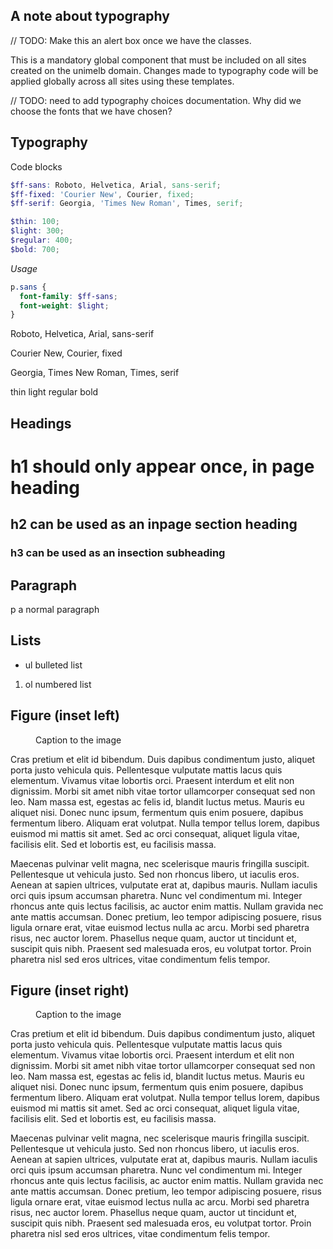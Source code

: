 ## A note about typography

// TODO: Make this an alert box once we have the classes.

This is a mandatory global component that must be included on all sites created on the unimelb domain. Changes made to typography code will be applied globally across all sites using these templates.

// TODO: need to add typography choices documentation. Why did we choose the fonts that we have chosen?


## Typography

Code blocks

```scss
$ff-sans: Roboto, Helvetica, Arial, sans-serif;
$ff-fixed: 'Courier New', Courier, fixed;
$ff-serif: Georgia, 'Times New Roman', Times, serif;

$thin: 100;
$light: 300;
$regular: 400;
$bold: 700;
```

*Usage*

```scss
p.sans {
  font-family: $ff-sans;
  font-weight: $light;
}
```

<div class="type-test">
  <p class="sans">Roboto, Helvetica, Arial, sans-serif</p>
  <p class="fixed">Courier New, Courier, fixed</p>
  <p class="serif">Georgia, Times New Roman, Times, serif</p>
  <p>
    <span class="thin">thin</span>
    <span class="light">light</span>
    <span class="regular">regular</span>
    <span class="bold">bold</span>
  </p>
</div>

## Headings
<h1>h1 should only appear once, in page heading</h1>
<h2>h2 can be used as an inpage section heading</h2>
<h3>h3 can be used as an insection subheading</h3>

## Paragraph
<p>p a normal paragraph</p>

## Lists
<ul>
  <li>ul bulleted list</li>
</ul>
<ol>
  <li>ol numbered list</li>
</ol>

## Figure (inset left)
<figure class="inset-left">
  <img src="http://placekitten.com/300/500" alt="">
  <figcaption>
    Caption to the image
  </figcaption>
</figure>

Cras pretium et elit id bibendum. Duis dapibus condimentum justo, aliquet porta justo vehicula quis. Pellentesque vulputate mattis lacus quis elementum. Vivamus vitae lobortis orci. Praesent interdum et elit non dignissim. Morbi sit amet nibh vitae tortor ullamcorper consequat sed non leo. Nam massa est, egestas ac felis id, blandit luctus metus. Mauris eu aliquet nisi. Donec nunc ipsum, fermentum quis enim posuere, dapibus fermentum libero. Aliquam erat volutpat. Nulla tempor tellus lorem, dapibus euismod mi mattis sit amet. Sed ac orci consequat, aliquet ligula vitae, facilisis elit. Sed et lobortis est, eu facilisis massa.

Maecenas pulvinar velit magna, nec scelerisque mauris fringilla suscipit. Pellentesque ut vehicula justo. Sed non rhoncus libero, ut iaculis eros. Aenean at sapien ultrices, vulputate erat at, dapibus mauris. Nullam iaculis orci quis ipsum accumsan pharetra. Nunc vel condimentum mi. Integer rhoncus ante quis lectus facilisis, ac auctor enim mattis. Nullam gravida nec ante mattis accumsan. Donec pretium, leo tempor adipiscing posuere, risus ligula ornare erat, vitae euismod lectus nulla ac arcu. Morbi sed pharetra risus, nec auctor lorem. Phasellus neque quam, auctor ut tincidunt et, suscipit quis nibh. Praesent sed malesuada eros, eu volutpat tortor. Proin pharetra nisl sed eros ultrices, vitae condimentum felis tempor.

## Figure (inset right)
<figure class="inset-right">
  <img src="http://placekitten.com/300/500" alt="">
  <figcaption>
    Caption to the image
  </figcaption>
</figure>

Cras pretium et elit id bibendum. Duis dapibus condimentum justo, aliquet porta justo vehicula quis. Pellentesque vulputate mattis lacus quis elementum. Vivamus vitae lobortis orci. Praesent interdum et elit non dignissim. Morbi sit amet nibh vitae tortor ullamcorper consequat sed non leo. Nam massa est, egestas ac felis id, blandit luctus metus. Mauris eu aliquet nisi. Donec nunc ipsum, fermentum quis enim posuere, dapibus fermentum libero. Aliquam erat volutpat. Nulla tempor tellus lorem, dapibus euismod mi mattis sit amet. Sed ac orci consequat, aliquet ligula vitae, facilisis elit. Sed et lobortis est, eu facilisis massa.

Maecenas pulvinar velit magna, nec scelerisque mauris fringilla suscipit. Pellentesque ut vehicula justo. Sed non rhoncus libero, ut iaculis eros. Aenean at sapien ultrices, vulputate erat at, dapibus mauris. Nullam iaculis orci quis ipsum accumsan pharetra. Nunc vel condimentum mi. Integer rhoncus ante quis lectus facilisis, ac auctor enim mattis. Nullam gravida nec ante mattis accumsan. Donec pretium, leo tempor adipiscing posuere, risus ligula ornare erat, vitae euismod lectus nulla ac arcu. Morbi sed pharetra risus, nec auctor lorem. Phasellus neque quam, auctor ut tincidunt et, suscipit quis nibh. Praesent sed malesuada eros, eu volutpat tortor. Proin pharetra nisl sed eros ultrices, vitae condimentum felis tempor.
